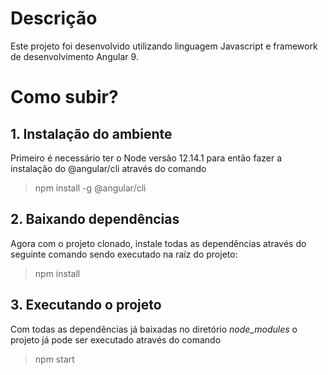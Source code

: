 # Descrição
 
 Este projeto foi desenvolvido utilizando linguagem Javascript e framework de desenvolvimento Angular 9.
 
 # Como subir?
 
 ## 1. Instalação do ambiente
 
 Primeiro é necessário ter o Node versão 12.14.1 para então fazer a instalação do @angular/cli através do comando 
 
 > npm install -g @angular/cli
 
 ## 2. Baixando dependências
 
 Agora com o projeto clonado, instale todas as dependências através do seguinte comando sendo executado na raíz
 do projeto:
 
 > npm install 
 
 ## 3. Executando o projeto
 
 Com todas as dependências já baixadas no diretório *node_modules* o projeto já pode ser executado através do comando 
 
 > npm start 
 

